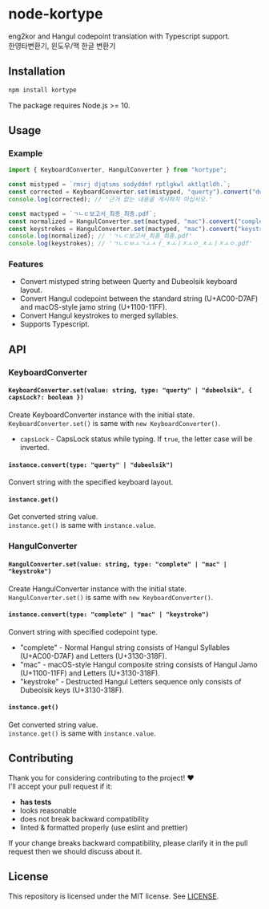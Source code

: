 # node-kortype

eng2kor and Hangul codepoint translation with Typescript support.  
한영타변환기, 윈도우/맥 한글 변환기

## Installation

```sh
npm install kortype
```

The package requires Node.js >= 10.

## Usage

### Example

```ts
import { KeyboardConverter, HangulConverter } from "kortype";

const mistyped = `rmsrj djqtsms sodyddmf rptlgkwl aktlqtldh.`;
const corrected = KeyboardConverter.set(mistyped, "querty").convert("dubeolsik").get();
console.log(corrected); // '근거 없는 내용을 게시하지 마십시오.'

const mactyped = `ㄱㄴㄷ보고서_최종_최종.pdf`;
const normalized = HangulConverter.set(mactyped, "mac").convert("complete").get();
const keystrokes = HangulConverter.set(mactyped, "mac").convert("keystroke").get();
console.log(normalized); // 'ㄱㄴㄷ보고서_최종_최종.pdf'
console.log(keystrokes); // 'ㄱㄴㄷㅂㅗㄱㅗㅅㅓ_ㅊㅗㅣㅈㅗㅇ_ㅊㅗㅣㅈㅗㅇ.pdf'
```

### Features

- Convert mistyped string between Querty and Dubeolsik keyboard layout.
- Convert Hangul codepoint between the standard string (U+AC00-D7AF) and macOS-style jamo string (U+1100-11FF).
- Convert Hangul keystrokes to merged syllables.
- Supports Typescript.

## API

### KeyboardConverter

#### `KeyboardConverter.set(value: string, type: "querty" | "dubeolsik", { capsLock?: boolean })`

Create KeyboardConverter instance with the initial state.  
`KeyboardConverter.set()` is same with `new KeyboardConverter()`.

- `capsLock` - CapsLock status while typing. If `true`, the letter case will be inverted.

#### `instance.convert(type: "querty" | "dubeolsik")`

Convert string with the specified keyboard layout.

#### `instance.get()`

Get converted string value.  
`instance.get()` is same with `instance.value`.

### HangulConverter

#### `HangulConverter.set(value: string, type: "complete" | "mac" | "keystroke")`

Create HangulConverter instance with the initial state.  
`HangulConverter.set()` is same with `new KeyboardConverter()`.

#### `instance.convert(type: "complete" | "mac" | "keystroke")`

Convert string with specified codepoint type.

- "complete" - Normal Hangul string consists of Hangul Syllables (U+AC00-D7AF) and Letters (U+3130-318F).
- "mac" - macOS-style Hangul composite string consists of Hangul Jamo (U+1100-11FF) and Letters (U+3130-318F).
- "keystroke" - Destructed Hangul Letters sequence only consists of Dubeolsik keys (U+3130-318F).

#### `instance.get()`

Get converted string value.  
`instance.get()` is same with `instance.value`.

## Contributing

Thank you for considering contributing to the project! ❤️  
I'll accept your pull request if it:

- **has tests**
- looks reasonable
- does not break backward compatibility
- linted & formatted properly (use eslint and prettier)

If your change breaks backward compatibility, please clarify it in the pull request then we should discuss about it.

## License

This repository is licensed under the MIT license. See [LICENSE](LICENSE).
